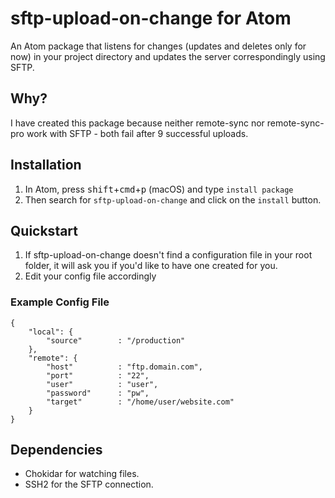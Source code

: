 # sftp-upload-on-change for Atom

An Atom package that listens for changes (updates and deletes only for now) in your project directory and updates the server correspondingly using SFTP.

## Why?

I have created this package because neither remote-sync nor remote-sync-pro work with SFTP - both fail after 9 successful uploads.

## Installation

1. In Atom, press <kbd>shift</kbd>+<kbd>cmd</kbd>+<kbd>p</kbd> (macOS) and type `install package`
2. Then search for `sftp-upload-on-change` and click on the `install` button.

## Quickstart

1. If sftp-upload-on-change doesn't find a configuration file in your root folder, it will ask you if you'd like to have one created for you.
2. Edit your config file accordingly

### Example Config File
```
{
	"local": {
		"source"		: "/production"
	},
	"remote": {
		"host"			: "ftp.domain.com",
		"port"			: "22",
		"user"			: "user",
		"password"		: "pw",
		"target"		: "/home/user/website.com"
	}
}

```

## Dependencies

 - Chokidar for watching files.
 - SSH2 for the SFTP connection.
